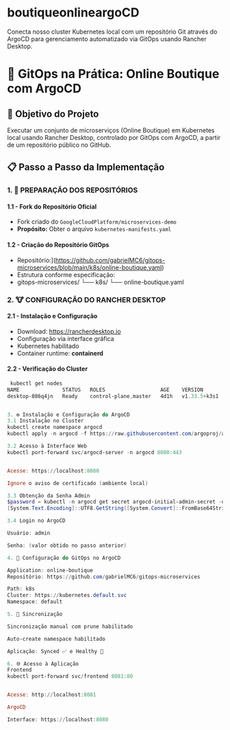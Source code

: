 # boutiqueonlineargoCD
Conecta nosso cluster Kubernetes local com um repositório Git através do ArgoCD para gerenciamento automatizado via GitOps usando Rancher Desktop.
# 🚀 GitOps na Prática: Online Boutique com ArgoCD

## 🎯 Objetivo do Projeto
Executar um conjunto de microserviços (Online Boutique) em Kubernetes local usando Rancher Desktop, controlado por GitOps com ArgoCD, a partir de um repositório público no GitHub.



## 📋 Passo a Passo da Implementação

### 1. 📁 PREPARAÇÃO DOS REPOSITÓRIOS

#### 1.1 - Fork do Repositório Oficial
- Fork criado do `GoogleCloudPlatform/microservices-demo`
- **Propósito:** Obter o arquivo `kubernetes-manifests.yaml`

#### 1.2 - Criação do Repositório GitOps
- Repositório:](https://github.com/gabrielMC6/gitops-microservices/blob/main/k8s/online-boutique.yaml)
- Estrutura conforme especificação:
- gitops-microservices/
└── k8s/
└── online-boutique.yaml


### 2. 🐮 CONFIGURAÇÃO DO RANCHER DESKTOP

#### 2.1 - Instalação e Configuração
- Download: https://rancherdesktop.io
- Configuração via interface gráfica
- Kubernetes habilitado
- Container runtime: **containerd**

#### 2.2 - Verificação do Cluster
```powershell
 kubectl get nodes
NAME              STATUS   ROLES                  AGE    VERSION
desktop-086q4jn   Ready    control-plane,master   4d1h   v1.33.5+k3s1


3. ⚙️ Instalação e Configuração do ArgoCD
3.1 Instalação no Cluster
kubectl create namespace argocd
kubectl apply -n argocd -f https://raw.githubusercontent.com/argoproj/argo-cd/stable/manifests/install.yaml

3.2 Acesso à Interface Web
kubectl port-forward svc/argocd-server -n argocd 8080:443


Acesse: https://localhost:8080

Ignore o aviso de certificado (ambiente local)

3.3 Obtenção da Senha Admin
$password = kubectl -n argocd get secret argocd-initial-admin-secret -o jsonpath="{.data.password}"
[System.Text.Encoding]::UTF8.GetString([System.Convert]::FromBase64String($password))

3.4 Login no ArgoCD

Usuário: admin

Senha: (valor obtido no passo anterior)

4. 🔄 Configuração do GitOps no ArgoCD

Application: online-boutique
Repositório: https://github.com/gabrielMC6/gitops-microservices

Path: k8s
Cluster: https://kubernetes.default.svc
Namespace: default

5. 🔁 Sincronização

Sincronização manual com prune habilitado

Auto-create namespace habilitado

Aplicação: Synced ✅ e Healthy 💚

6. 🌐 Acesso à Aplicação
Frontend
kubectl port-forward svc/frontend 8081:80


Acesse: http://localhost:8081

ArgoCD

Interface: https://localhost:8080
